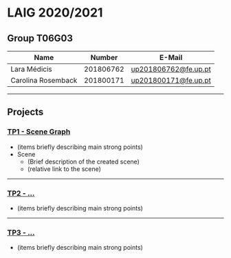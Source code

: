 # LAIG 2020/2021

## Group T06G03
| Name             | Number    | E-Mail             |
| ---------------- | --------- | ------------------ |
| Lara Médicis        | 201806762 | up201806762@fe.up.pt                |
| Carolina Rosemback         | 201800171 | up201800171@fe.up.pt                |

----

## Projects

### [TP1 - Scene Graph](TP1)

- (items briefly describing main strong points)
- Scene
  - (Brief description of the created scene)
  - (relative link to the scene)

-----

### [TP2 - ...](TP2)
- (items briefly describing main strong points)

----

### [TP3 - ...](TP3)
- (items briefly describing main strong points)


